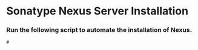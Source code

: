 # Sonatype Nexus Server Installation
### Run the following script to automate the installation of Nexus.
```
# 
```
